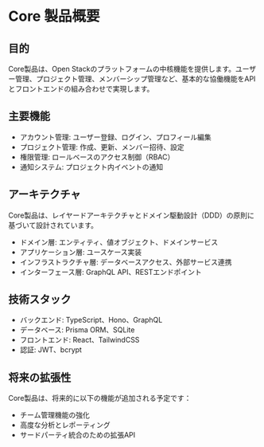 # Core 製品概要

## 目的

Core製品は、Open Stackのプラットフォームの中核機能を提供します。ユーザー管理、プロジェクト管理、メンバーシップ管理など、基本的な協働機能をAPIとフロントエンドの組み合わせで実現します。

## 主要機能

- アカウント管理: ユーザー登録、ログイン、プロフィール編集
- プロジェクト管理: 作成、更新、メンバー招待、設定
- 権限管理: ロールベースのアクセス制御（RBAC）
- 通知システム: プロジェクト内イベントの通知

## アーキテクチャ

Core製品は、レイヤードアーキテクチャとドメイン駆動設計（DDD）の原則に基づいて設計されています。

- ドメイン層: エンティティ、値オブジェクト、ドメインサービス
- アプリケーション層: ユースケース実装
- インフラストラクチャ層: データベースアクセス、外部サービス連携
- インターフェース層: GraphQL API、RESTエンドポイント

## 技術スタック

- バックエンド: TypeScript、Hono、GraphQL
- データベース: Prisma ORM、SQLite
- フロントエンド: React、TailwindCSS
- 認証: JWT、bcrypt

## 将来の拡張性

Core製品は、将来的に以下の機能が追加される予定です：

- チーム管理機能の強化
- 高度な分析とレポーティング
- サードパーティ統合のための拡張API